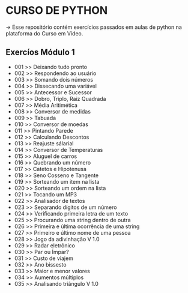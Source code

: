 # CURSO DE PYTHON

-> Esse repositório contém exercícios passados em aulas de python na plataforma do Curso em Vídeo.

## Exercíos Módulo 1

* 001 >> Deixando tudo pronto
* 002 >> Respondendo ao usuário
* 003 >> Somando dois números
* 004 >> Dissecando uma variável
* 005 >> Antecessor e Sucessor
* 006 >> Dobro, Triplo, Raiz Quadrada
* 007 >> Média Aritimética
* 008 >> Conversor de medidas
* 009 >> Tabuada
* 010 >> Conversor de moedas
* 011 >> Pintando Parede
* 012 >> Calculando Descontos
* 013 >> Reajuste sálarial
* 014 >> Conversor de Temperaturas
* 015 >> Aluguel de carros
* 016 >> Quebrando um número
* 017 >> Catetos e Hipotenusa
* 018 >> Seno Cosseno e Tangente
* 019 >> Sorteando um item na lista
* 020 >> Sorteando um ordem na lista
* 021 >> Tocando um MP3
* 022 >> Analisador de textos
* 023 >> Separando dígitos de um número
* 024 >> Verificando primeira letra de um texto
* 025 >> Procurando uma string dentro de outra
* 026 >> Primeira e última ocorrência de uma string
* 027 >> Primeiro e último nome de uma pessoa
* 028 >> Jogo da adivinhação V 1.0
* 029 >> Radar eletrônico
* 030 >> Par ou Ímpar?
* 031 >> Custo de viajem
* 032 >> Ano bissesto
* 033 >> Maior e menor valores
* 034 >> Aumentos múltiplos
* 035 >> Analisando triângulo V 1.0

